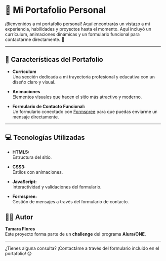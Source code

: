 # 🎨 Mi Portafolio Personal

¡Bienvenidos a mi portafolio personal! Aquí encontrarás un vistazo a mi experiencia, habilidades y proyectos hasta el momento. Aquí incluyó un currículum, animaciones dinámicas y un formulario funcional para contactarme directamente. 🚀

---

## 🌟 Características del Portafolio

- **Currículum**  
  Una sección dedicada a mi trayectoria profesional y educativa con un diseño claro y visual.

- **Animaciones**  
  Elementos visuales que hacen el sitio más atractivo y moderno.

- **Formulario de Contacto Funcional:**  
  Un formulario conectado con [Formspree](https://formspree.io/) para que puedas enviarme un mensaje directamente.

---

## 💻 Tecnologías Utilizadas

- **HTML5:**  
  Estructura del sitio.

- **CSS3:**  
  Estilos con animaciones.

- **JavaScript:**  
  Interactividad y validaciones del formulario.

- **Formspree:**  
  Gestión de mensajes a través del formulario de contacto.

## 👩‍💻 Autor

**Tamara Flores**  
Este proyecto forma parte de un **challenge** del programa **Alura/ONE**.

---

¿Tienes alguna consulta? ¡Contactáme a través del formulario incluido en el portafolio! 😊

